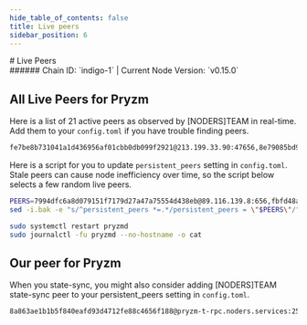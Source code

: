 ```yaml
---
hide_table_of_contents: false
title: Live peers
sidebar_position: 6
---
```


<div class="h1-with-icon icon-pryzm">
# Live Peers
</div>
###### Chain ID: `indigo-1` | Current Node Version: `v0.15.0`

## All Live Peers for Pryzm
Here is a list of 21 active peers as observed by [NODERS]TEAM in real-time. Add them to your `config.toml` if you have trouble finding peers.

```bash
fe7be8b731041a1d436956af01cbb0db099f2921@213.199.33.90:47656,8e79085bd9aa6ed609e625625952d001e3188f69@65.109.124.51:22656,89f6a47c6befc303e460886e4c4a10039119e961@162.55.87.21:26656,5c2a752c9b1952dbed075c56c600c3a79b58c395@195.3.220.54:27406,6c6845ae96bab5cad4d83f35b7826eca1b92f6d8@38.242.251.5:26656,6bcfcac0921a973ac1f8eab5619fcc9da7de5e27@128.140.89.194:26656,4cfa1292c6b277e04508733cf6ceb8c41cb0b520@2a01:33656,7994dfc6a8d079151f7179d27a47a75554d438eb@89.116.139.8:656,6ad6690b0dd05320f33aac344a2a95e3aaad2b59@62.195.206.235:41656,7c35b2029b29ccb47c386a51b147af7063969b99@2a01:37656,95e0824a20815865d81373616ff8cae75cd3f5e7@174.138.18.79:23256,fbfd48af73cd1f6de7f9102a0086ac63f46fb911@65.108.231.124:41656,e7ed3181007e86fc7962742ba9992f80efe1e3c5@38.80.157.171:23256,2d12c15f19deb4ab13035959d2d1a91d786c4fd2@158.220.103.21:23256,40857badf2da506a30e0b5979a8aa62d61151bb6@109.199.97.208:23256,726c0f29278d7db5957c78852877be160851742a@148.113.1.84:23256,af564b8278f75c50830ffc7321bed5f1b4dd80c9@136.243.104.103:23256,1a3427d369d52977b81a9059245d8d3deb45b073@173.249.26.237:17656,e038a6a05eb99c0015afcaf1584d26ea4b672e67@42.117.155.201:26656,ade4d8bc8cbe014af6ebdf3cb7b1e9ad36f412c0@176.9.82.221:24856,b6274ce5a39b6c66af17550dc3c9e24a5742bdac@102.219.153.216:23256
```

Here is a script for you to update `persistent_peers` setting in `config.toml`. Stale peers can cause node inefficiency over time, so the script below selects a few random live peers.

```bash
PEERS=7994dfc6a8d079151f7179d27a47a75554d438eb@89.116.139.8:656,fbfd48af73cd1f6de7f9102a0086ac63f46fb911@65.108.231.124:41656,2d12c15f19deb4ab13035959d2d1a91d786c4fd2@158.220.103.21:23256,4cfa1292c6b277e04508733cf6ceb8c41cb0b520@2a01:33656,fe7be8b731041a1d436956af01cbb0db099f2921@213.199.33.90:47656
sed -i.bak -e "s/^persistent_peers *=.*/persistent_peers = \"$PEERS\"/" ~/.pryzm/config/config.toml

sudo systemctl restart pryzmd
sudo journalctl -fu pryzmd --no-hostname -o cat
```

## Our peer for Pryzm
When you state-sync, you might also consider adding [NODERS]TEAM state-sync peer to your persistent_peers setting in `config.toml`.

```bash
8a863ae1b1b5f840eafd93d4712fe88c4656f188@pryzm-t-rpc.noders.services:25656
```
